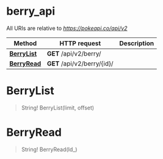 # berry_api

All URIs are relative to *https://pokeapi.co/api/v2*

Method | HTTP request | Description
------------- | ------------- | -------------
[**BerryList**](berry_api.md#BerryList) | **GET** /api/v2/berry/ | 
[**BerryRead**](berry_api.md#BerryRead) | **GET** /api/v2/berry/{id}/ | 


<a name="BerryList"></a>
# **BerryList**
> String! BerryList(limit, offset)


<a name="BerryRead"></a>
# **BerryRead**
> String! BerryRead(Id_)


